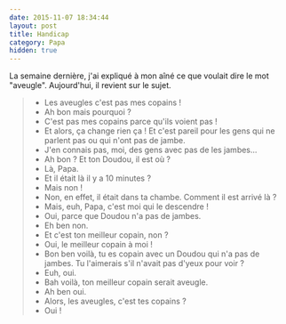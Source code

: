 ```yaml
---
date: 2015-11-07 18:34:44
layout: post
title: Handicap
category: Papa
hidden: true
---
```


La semaine dernière, j'ai expliqué à mon aîné ce que voulait dire le mot "aveugle". Aujourd'hui, il revient sur le sujet.

> - Les aveugles c'est pas mes copains !
> - Ah bon mais pourquoi ?
> - C'est pas mes copains parce qu'ils voient pas !
> - Et alors, ça change rien ça ! Et c'est pareil pour les gens qui ne parlent pas ou qui n'ont pas de jambe.
> - J'en connais pas, moi, des gens avec pas de les jambes...
> - Ah bon ? Et ton Doudou, il est où ?
> - Là, Papa.
> - Et il était là il y a 10 minutes ?
> - Mais non !
> - Non, en effet, il était dans ta chambe. Comment il est arrivé là ?
> - Mais, euh, Papa, c'est moi qui le descendre !
> - Oui, parce que Doudou n'a pas de jambes.
> - Eh ben non.
> - Et c'est ton meilleur copain, non ?
> - Oui, le meilleur copain à moi !
> - Bon ben voilà, tu es copain avec un Doudou qui n'a pas de jambes. Tu l'aimerais s'il n'avait pas d'yeux pour voir ?
> - Euh, oui.
> - Bah voilà, ton meilleur copain serait aveugle.
> - Ah ben oui.
> - Alors, les aveugles, c'est tes copains ?
> - Oui !

